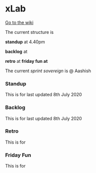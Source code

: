 # xLab

[Go to the wiki](https://github.com/DeloitteDigitalUK/xLab/wiki)


The current structure is

**standup** at 4.40pm

**backlog** at

**retro** at
**friday fun at**

The current _sprint sovereign_ is @ Aashish

### Standup
This is for
last updated 8th July 2020

### Backlog
This is for
last updated 8th July 2020

### Retro
This is for

### Friday Fun
This is for
